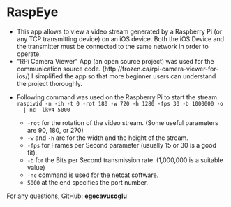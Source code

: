 <h1> RaspEye </h1>

<ul>
<li>This app allows to view a video stream generated by a Raspberry Pi (or any TCP transmitting device) on an iOS device. Both the iOS Device and the transmitter must be connected to the same network in order to operate.</li>
<li>"RPi Camera Viewer" App (an open source project) was used for the communication source code. (http://frozen.ca/rpi-camera-viewer-for-ios/) I simplified the app so that more beginner users can understand the project thoroughly.</li>
<li>  

<p>Following command was used on the Raspberry Pi to start the stream.<br>
<code>raspivid -n -ih -t 0 -rot 180 -w 720 -h 1280 -fps 30 -b 1000000 -o - | nc -lkv4 5000</code>
  <ul>
    <li> <code>-rot</code> for the rotation of the video stream. (Some useful parameters are 90, 180, or 270)</li>
    <li> <code>-w</code> and <code>-h</code> are for the width and the height of the stream.</li>
    <li> <code>-fps</code> for Frames per Second parameter (usually 15 or 30 is a good fit).</li>
    <li> <code>-b</code> for the Bits per Second transmission rate. (1,000,000 is a suitable value)</li>
    <li> <code>-nc</code> command is used for the netcat software.</li>
    <li> <code>5000</code> at the end specifies the port number.</li>
    </ul>
</p>
</li>
</ul>
<p>For any questions, GitHub: <b>egecavusoglu</b></p>
